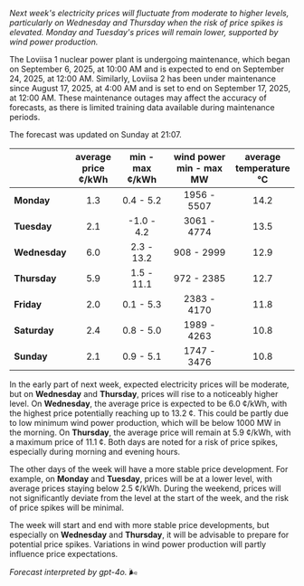 *Next week's electricity prices will fluctuate from moderate to higher levels, particularly on Wednesday and Thursday when the risk of price spikes is elevated. Monday and Tuesday's prices will remain lower, supported by wind power production.*

The Loviisa 1 nuclear power plant is undergoing maintenance, which began on September 6, 2025, at 10:00 AM and is expected to end on September 24, 2025, at 12:00 AM. Similarly, Loviisa 2 has been under maintenance since August 17, 2025, at 4:00 AM and is set to end on September 17, 2025, at 12:00 AM. These maintenance outages may affect the accuracy of forecasts, as there is limited training data available during maintenance periods.

The forecast was updated on Sunday at 21:07.

|              | average<br>price<br>¢/kWh | min - max<br>¢/kWh | wind power<br>min - max<br>MW | average<br>temperature<br>°C |
|:-------------|:----------------:|:----------------:|:-------------:|:-------------:|
| **Monday** | 1.3 | 0.4 - 5.2 | 1956 - 5507 | 14.2 |
| **Tuesday**   | 2.1 | -1.0 - 4.2 | 3061 - 4774 | 13.5 |
| **Wednesday** | 6.0 | 2.3 - 13.2 | 908 - 2999 | 12.9 |
| **Thursday**   | 5.9 | 1.5 - 11.1 | 972 - 2385 | 12.7 |
| **Friday** | 2.0 | 0.1 - 5.3 | 2383 - 4170 | 11.8 |
| **Saturday**  | 2.4 | 0.8 - 5.0 | 1989 - 4263 | 10.8 |
| **Sunday** | 2.1 | 0.9 - 5.1 | 1747 - 3476 | 10.8 |

In the early part of next week, expected electricity prices will be moderate, but on **Wednesday** and **Thursday**, prices will rise to a noticeably higher level. On **Wednesday**, the average price is expected to be 6.0 ¢/kWh, with the highest price potentially reaching up to 13.2 ¢. This could be partly due to low minimum wind power production, which will be below 1000 MW in the morning. On **Thursday**, the average price will remain at 5.9 ¢/kWh, with a maximum price of 11.1 ¢. Both days are noted for a risk of price spikes, especially during morning and evening hours.

The other days of the week will have a more stable price development. For example, on **Monday** and **Tuesday**, prices will be at a lower level, with average prices staying below 2.5 ¢/kWh. During the weekend, prices will not significantly deviate from the level at the start of the week, and the risk of price spikes will be minimal.

The week will start and end with more stable price developments, but especially on **Wednesday** and **Thursday**, it will be advisable to prepare for potential price spikes. Variations in wind power production will partly influence price expectations.

*Forecast interpreted by gpt-4o.* 🌬️
